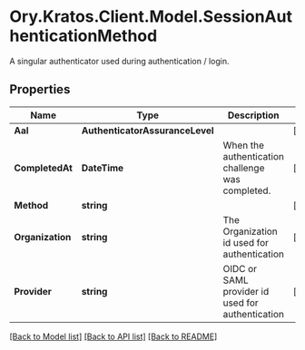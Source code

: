 # Ory.Kratos.Client.Model.SessionAuthenticationMethod
A singular authenticator used during authentication / login.

## Properties

Name | Type | Description | Notes
------------ | ------------- | ------------- | -------------
**Aal** | **AuthenticatorAssuranceLevel** |  | [optional] 
**CompletedAt** | **DateTime** | When the authentication challenge was completed. | [optional] 
**Method** | **string** |  | [optional] 
**Organization** | **string** | The Organization id used for authentication | [optional] 
**Provider** | **string** | OIDC or SAML provider id used for authentication | [optional] 

[[Back to Model list]](../README.md#documentation-for-models) [[Back to API list]](../README.md#documentation-for-api-endpoints) [[Back to README]](../README.md)

